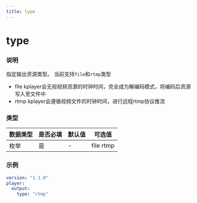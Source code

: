 ```yaml
---
title: type
---
```


type
===

### 说明
指定输出资源类型。
当前支持`file`和`rtmp`类型
* file
kplayer会无视视频资源的时钟时间，完全成为解编码模式，将编码后资源写入至文件中
* rtmp
kplayer会遵循视频文件的时钟时间，进行远程rtmp协议推流

### 类型
| 数据类型 | 是否必填 | 默认值 | 可选值 |
|---|---|---|---|
| 枚举 | 是 | - | file rtmp |

### 示例
```yaml {4}
version: "1.1.0"
player:
  output:
    type: "rtmp"
```
